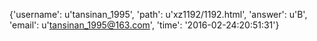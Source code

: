 {'username': u'tansinan_1995', 'path': u'xz1192/1192.html', 'answer': u'B', 'email': u'tansinan_1995@163.com', 'time': '2016-02-24:20:51:31'}